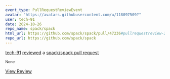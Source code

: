 ```yaml
---
event_type: PullRequestReviewEvent
avatar: "https://avatars.githubusercontent.com/u/118097509?"
user: tech-91
date: 2024-10-26
repo_name: spack/spack
html_url: https://github.com/spack/spack/pull/47236#pullrequestreview-2397358897
repo_url: https://github.com/spack/spack
---
```


<a href='https://github.com/tech-91' target='_blank'>tech-91</a> <a href='https://github.com/spack/spack/pull/47236#pullrequestreview-2397358897' target='_blank'>reviewed</a> a <a href='https://github.com/spack/spack/pull/47236' target='_blank'>spack/spack pull request</a>

<small>None</small>

<a href='https://github.com/spack/spack/pull/47236#pullrequestreview-2397358897' target='_blank'>View Review</a>